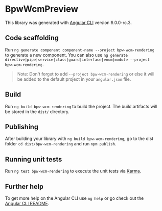 # BpwWcmPreview

This library was generated with [Angular CLI](https://github.com/angular/angular-cli) version 9.0.0-rc.3.

## Code scaffolding

Run `ng generate component component-name --project bpw-wcm-rendering` to generate a new component. You can also use `ng generate directive|pipe|service|class|guard|interface|enum|module --project bpw-wcm-rendering`.

> Note: Don't forget to add `--project bpw-wcm-rendering` or else it will be added to the default project in your `angular.json` file.

## Build

Run `ng build bpw-wcm-rendering` to build the project. The build artifacts will be stored in the `dist/` directory.

## Publishing

After building your library with `ng build bpw-wcm-rendering`, go to the dist folder `cd dist/bpw-wcm-rendering` and run `npm publish`.

## Running unit tests

Run `ng test bpw-wcm-rendering` to execute the unit tests via [Karma](https://karma-runner.github.io).

## Further help

To get more help on the Angular CLI use `ng help` or go check out the [Angular CLI README](https://github.com/angular/angular-cli/blob/master/README.md).

